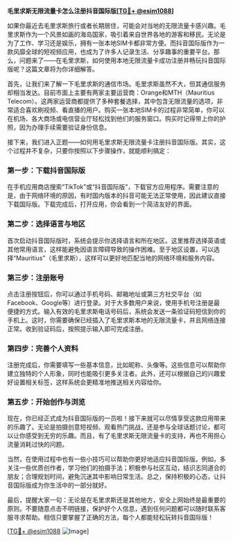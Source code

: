**毛里求斯无限流量卡怎么注册抖音国际版[[TG💪+ @esim1088](https://t.me/s/esim1088)]**

如果你最近去毛里求斯旅行或者长期居住，可能会对当地的无限流量卡感兴趣。毛里求斯作为一个风景如画的海岛国家，吸引着来自世界各地的游客和移民。无论是为了工作、学习还是娱乐，拥有一张本地SIM卡都非常方便。而抖音国际版作为一款风靡全球的短视频应用，也成为了许多人记录生活、分享趣事的重要平台。那么，问题来了——在毛里求斯，如何使用本地无限流量卡成功注册并畅玩抖音国际版呢？这篇文章将为你详细解答。

首先，让我们来了解一下毛里求斯的通信市场。毛里求斯虽然不大，但其通信服务却相当发达。目前市面上主要有两家主要运营商：Orange和MTH（Mauritius Telecom）。这两家运营商都提供了多种套餐选择，其中包含无限流量的选项，非常适合喜欢刷视频、看直播的用户。购买一张本地SIM卡的过程非常简单，你可以在机场、各大商场或电信营业厅轻松找到他们的服务窗口。购买时记得带上你的护照，因为办理手续需要验证身份信息。

接下来，我们进入正题——如何用毛里求斯无限流量卡注册抖音国际版。其实，这个过程并不复杂，只要你按照以下步骤操作，就能顺利搞定：

### 第一步：下载抖音国际版

在手机应用商店搜索“TikTok”或“抖音国际版”，下载官方应用程序。需要注意的是，由于网络环境的原因，有时国内版本的抖音可能无法正常使用，因此建议直接下载国际版。下载完成后，打开应用，你会看到一个简洁友好的界面。

### 第二步：选择语言与地区

首次启动抖音国际版时，系统会提示你选择语言和所在地区。这里推荐选择英语或其他常用语言，这样能避免因语言障碍导致的操作困难。至于地区设置，可以选择“Mauritius”（毛里求斯），这样可以更好地匹配当地的网络环境和服务内容。

### 第三步：注册账号

点击注册按钮后，你可以通过手机号码、邮箱地址或第三方社交平台（如Facebook、Google等）进行登录。对于大多数用户来说，使用手机号注册是最便捷的方式。输入有效的毛里求斯电话号码后，系统会发送一条验证码短信到你的手机上。这时，你需要确保已经插入了毛里求斯本地的无限流量卡，并且网络连接正常。收到验证码后，按照提示输入即可完成注册。

### 第四步：完善个人资料

注册完成后，你需要填写一些基本信息，比如昵称、头像等。这些信息可以帮助你建立独特的个人形象，同时也能吸引更多关注者。此外，还可以根据自己的兴趣爱好设置相关标签，这样系统会更精准地推送相关内容给你。

### 第五步：开始创作与浏览

现在，你已经正式成为抖音国际版的一员啦！接下来就可以尽情享受这款应用带来的乐趣了。无论是拍摄创意短视频、观看热门挑战，还是参与全球话题讨论，都可以让你感受到无穷的乐趣。而且，有了毛里求斯无限流量卡的支持，再也不用担心流量消耗过快的问题。

当然，在使用过程中也有一些小技巧可以帮助你更好地适应抖音国际版。例如，多关注一些优质创作者，学习他们的拍摄手法；积极参与社区互动，结识志同道合的朋友；合理规划时间，避免沉迷其中影响日常生活。总之，保持积极的心态，让抖音国际版成为你生活中的一部分就好。

最后，提醒大家一句：无论是在毛里求斯还是其他地方，安全上网始终是最重要的原则。不要随意点击不明链接，保护好个人信息，遇到任何问题都可以随时联系客服寻求帮助。相信只要掌握了正确的方法，每个人都能轻松玩转抖音国际版！

[[TG💪+ @esim1088](https://t.me/s/esim1088) ![Image](https://i.postimg.cc/4NQfJmqS/Snipaste-2025-05-13-00-14-12.png)]